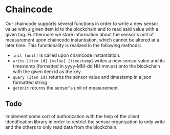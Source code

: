 # Chaincode

Our chaincode supports several functions in order to write a new sensor value with a given item id to the blockchain and to read said value with a given tag.
Furthermore we store information about the sensor's unit of measurement upon chaincode instantiation, which cannot be altered at a later time.
This functionality is realized in the following methods:

- `init [unit]` is called upon chaincode instantiation.
- `write [item id] [value] [timestamp]` writes a new sensor value and its timestamp (formatted in yyyy-MM-dd HH:mm:ss) onto the blockchain with the given item id as the key
- `query [item id]` returns the sensor value and timestamp in a json formatted string
- `getUnit` returns the sensor's unit of measurement

## Todo

Implement some sort of authorization with the help of the client identification library in order to restrict the sensor organization to only write and the others to only read data from the blockchain.